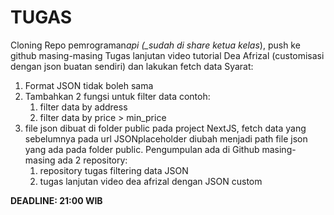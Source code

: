 # TUGAS

Cloning Repo pemrograman*api (\_sudah di share ketua kelas*), push ke github masing-masing
Tugas lanjutan video tutorial Dea Afrizal (customisasi dengan json buatan sendiri) dan lakukan fetch data
Syarat:

1. Format JSON tidak boleh sama
2. Tambahkan 2 fungsi untuk filter data
   contoh:
   1. filter data by address
   2. filter data by price > min_price
3. file json dibuat di folder public pada project NextJS, fetch data yang sebelumnya pada url JSONplaceholder diubah menjadi path file json yang ada pada folder public.
   Pengumpulan ada di Github masing-masing
   ada 2 repository:
   1. repository tugas filtering data JSON
   2. tugas lanjutan video dea afrizal dengan JSON custom

**DEADLINE: 21:00 WIB**
